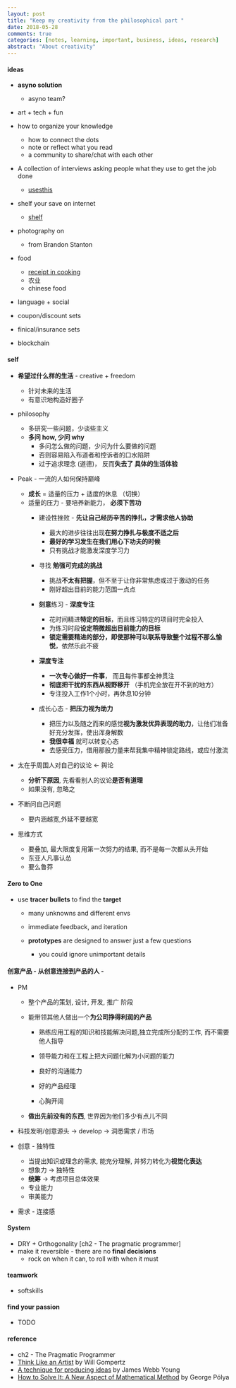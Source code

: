 ```yaml
---
layout: post
title: "Keep my creativity from the philosophical part "
date: 2018-05-28
comments: true
categories: [notes, learning, important, business, ideas, research]
abstract: "About creativity" 
---
```


#### ideas  

* **asyno solution** 
    - asyno team?   

* art + tech + fun   

* how to organize your knowledge  
    - how to connect the dots  
    - note or reflect what you read  
    - a community to share/chat with each other  

* A collection of interviews asking people what they use to get the job done  
    - [usesthis](https://usesthis.com/)

* shelf your save on internet  
    - [shelf](shelf.so)

* photography on <Humans of Hong Kong>  
    - <Humans of New York> from Brandon Stanton  

* food  
    - [receipt in cooking](https://opensource.cooking/)  
    - 农业  
    - chinese food  

* language + social  

* coupon/discount sets  

* finical/insurance sets  

* blockchain  

#### **self** 

* **希望过什么样的生活**  - creative + freedom  
    - 针对未来的生活 
    - 有意识地构造好圈子 

* philosophy  
    - 多研究一些问题，少谈些主义  
    - **多问 how, 少问 why**   
        + 多问怎么做的问题，少问为什么要做的问题  
        + 否则容易陷入布道者和控诉者的口水陷阱  
        + 过于追求理念 (道德)， 反而**失去了 具体的生活体验**    

* Peak - 一流的人如何保持巅峰 
    - **成长** = 适量的压力 + 适度的休息 （切换）
    - 适量的压力 -  要培养新能力， **必须下苦功** 
        + 建设性挫败 - **先让自己经历辛苦的挣扎，才需求他人协助**  
            - 最大的进步往往出现**在努力挣扎与极度不适之后** 
            - **最好的学习发生在我们用心下功夫的时候** 
            - 只有挑战才能激发深度学习力 

        + 寻找 **勉强可完成的挑战** 
            - 挑战**不太有把握**，但不至于让你非常焦虑或过于激动的任务 
            - 刚好超出目前的能力范围一点点 

        + **刻意**练习 - **深度专注** 
            - 花时间精进**特定的目标**，而且练习特定的项目时完全投入 
            - 为练习时段**设定稍微超出目前能力的目标** 
            - **锁定需要精进的部分，即使那种可以联系导致整个过程不那么愉悦**，依然乐此不疲 

        + **深度专注** 
            - **一次专心做好一件事**， 而且每件事都全神贯注 
            - **彻底把干扰的东西从视野移开** （手机完全放在开不到的地方）
            - 专注投入工作1个小时，再休息10分钟 

        + 成长心态 - **把压力视为助力** 
            - 把压力以及随之而来的感觉**视为激发优异表现的助力**，让他们准备好充分发挥，使出浑身解数 
            - **我很幸福** 就可以转变心态 
            - 去感受压力，借用那股力量来帮我集中精神锁定路线，或应付激流 

* 太在乎周围人对自己的议论 <- 舆论 
    - **分析下原因**, 先看看别人的议论**是否有道理**  
    - 如果没有, 忽略之 

* 不断问自己问题 
    - 要内涵越宽,外延不要越宽 

* 思维方式 
    - 要叠加, 最大限度复用第一次努力的结果, 而不是每一次都从头开始 
    - 东亚人凡事认怂 
    - 要么鲁莽 


#### Zero to One 
* use **tracer bullets** to find the **target**  
    - many unknowns and different envs 
    - immediate feedback, and iteration 
    

    - **prototypes** are designed to answer just a few questions 
        + you could ignore unimportant details 

#### 创意产品 - 从创意连接到产品的人 - 

* PM 
    - 整个产品的策划, 设计, 开发, 推广 阶段 
    - 能带领其他人做出一个**为公司挣得利润的产品** 
        + 熟练应用工程的知识和技能解决问题,独立完成所分配的工作, 而不需要他人指导 
        + 领导能力和在工程上把大问题化解为小问题的能力 
        + 良好的沟通能力 
      

        + 好的产品经理 
        + 心胸开阔 
      

    - **做出先前没有的东西**, 世界因为他们多少有点儿不同 
    

   
* 科技发明/创意源头 -> develop -> 洞悉需求 / 市场  
  
* 创意 - 独特性 
    - 当提出知识或理念的需求, 能充分理解, 并努力转化为**视觉化表达**  
    - 想象力 -> 独特性 
    - **统筹** -> 考虑项目总体效果
    - 专业能力  
    - 审美能力 
    

* 需求 - 连接感 

#### System 

* DRY + Orthogonality [ch2 - The pragmatic programmer] 
* make it reversible - there are no **final decisions**  
    - rock on when it can, to roll with when it must 

#### teamwork 

* softskills  
    

#### find your passion 

* TODO  

#### reference 
* ch2 - The Pragmatic Programmer  
* [Think Like an Artist](https://book.douban.com/subject/26639320/) by Will Gompertz 
* [A technique for producing ideas](https://book.douban.com/subject/1474184/) by James Webb Young  
* [How to Solve It: A New Aspect of Mathematical Method](https://book.douban.com/subject/1456890/) by George Pólya 